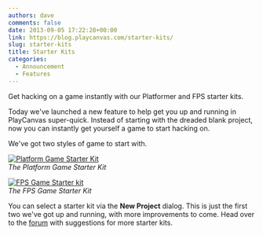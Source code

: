 ```yaml
---
authors: dave
comments: false
date: 2013-09-05 17:22:28+00:00
link: https://blog.playcanvas.com/starter-kits/
slug: starter-kits
title: Starter Kits
categories:
  - Announcement
  - Features
---
```


Get hacking on a game instantly with our Platformer and FPS starter kits.

Today we've launched a new feature to help get you up and running in PlayCanvas super-quick. Instead of starting with the dreaded blank project, now you can instantly get yourself a game to start hacking on.

We've got two styles of game to start with.

[![Platform Game Starter Kit](/img/platformer_small.png)](/img/platformer_small.png)
<br />_The Platform Game Starter Kit_

[![FPS Game Starter kit](/img/fps_small.png)](/img/fps_small.png)
<br />_The FPS Game Starter Kit_

You can select a starter kit via the **New Project** dialog. This is just the first two we've got up and running, with more improvements to come. Head over to the [forum](https://forum.playcanvas.com) with suggestions for more starter kits.
